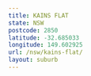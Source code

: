 ```yaml
---
title: KAINS FLAT
state: NSW
postcode: 2850
latitude: -32.685033
longitude: 149.602925
url: /nsw/kains-flat/
layout: suburb
---
```

